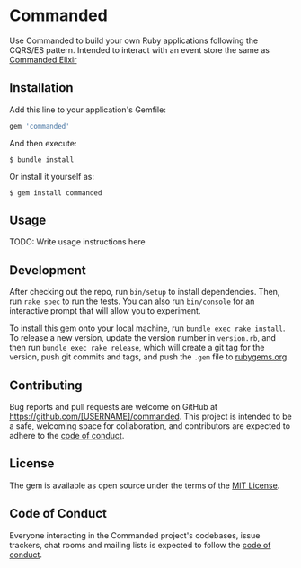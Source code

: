 # Commanded

Use Commanded to build your own Ruby applications following the CQRS/ES pattern. Intended to interact with an event store the same as [Commanded Elixir](https://github.com/commanded/commanded)

## Installation

Add this line to your application's Gemfile:

```ruby
gem 'commanded'
```

And then execute:

    $ bundle install

Or install it yourself as:

    $ gem install commanded

## Usage

TODO: Write usage instructions here

## Development

After checking out the repo, run `bin/setup` to install dependencies. Then, run `rake spec` to run the tests. You can also run `bin/console` for an interactive prompt that will allow you to experiment.

To install this gem onto your local machine, run `bundle exec rake install`. To release a new version, update the version number in `version.rb`, and then run `bundle exec rake release`, which will create a git tag for the version, push git commits and tags, and push the `.gem` file to [rubygems.org](https://rubygems.org).

## Contributing

Bug reports and pull requests are welcome on GitHub at https://github.com/[USERNAME]/commanded. This project is intended to be a safe, welcoming space for collaboration, and contributors are expected to adhere to the [code of conduct](https://github.com/[USERNAME]/commanded/blob/master/CODE_OF_CONDUCT.md).


## License

The gem is available as open source under the terms of the [MIT License](https://opensource.org/licenses/MIT).

## Code of Conduct

Everyone interacting in the Commanded project's codebases, issue trackers, chat rooms and mailing lists is expected to follow the [code of conduct](https://github.com/[USERNAME]/commanded/blob/master/CODE_OF_CONDUCT.md).
